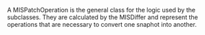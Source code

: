 A MISPatchOperation is the general class for the logic used by the subclasses.  They are calculated by the MISDiffer and represent the operations that are necessary to convert one snaphot into another.